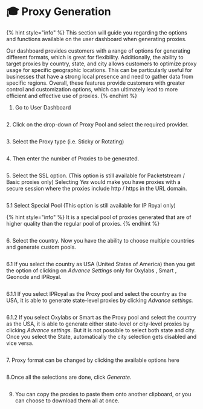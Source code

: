 # 🎓 Proxy Generation

{% hint style="info" %}
This section will guide you regarding the options and functions available on the user dashboard when generating proxies.&#x20;

Our dashboard provides customers with a range of options for generating different formats, which is great for flexibility. Additionally, the ability to target proxies by country, state, and city allows customers to optimize proxy usage for specific geographic locations. This can be particularly useful for businesses that have a strong local presence and need to gather data from specific regions. Overall, these features provide customers with greater control and customization options, which can ultimately lead to more efficient and effective use of proxies.
{% endhint %}

1. Go to User Dashboard

<figure><img src="../.gitbook/assets/1 (20).png" alt=""><figcaption></figcaption></figure>

2\. Click on the drop-down of Proxy Pool and select the required provider.

<figure><img src="../.gitbook/assets/3 (14).png" alt=""><figcaption></figcaption></figure>

3\. Select the Proxy type (i.e. Sticky or Rotating)

<figure><img src="../.gitbook/assets/4 (8).png" alt=""><figcaption></figcaption></figure>

4\. Then enter the number of Proxies to be generated.

<figure><img src="../.gitbook/assets/5 (8).png" alt=""><figcaption></figcaption></figure>

5\. Select the SSL option. (This option is still available for Packetstream / Basic proxies only) Selecting _Yes_ would make you have proxies with a secure session where the proxies include http / https in the URL domain.

<figure><img src="../.gitbook/assets/6 (6).png" alt=""><figcaption></figcaption></figure>

5.1 Select Special Pool (This option is still available for IP Royal only)

{% hint style="info" %}
It is a special pool of proxies generated that are of higher quality than the regular pool of proxies.
{% endhint %}

<figure><img src="../.gitbook/assets/a (7).png" alt=""><figcaption></figcaption></figure>

6\. Select the country. Now you have the ability to choose multiple countries and generate custom pools.

<figure><img src="../.gitbook/assets/7 (3).png" alt=""><figcaption></figcaption></figure>

6.1 If you select the country as USA (United States of America) then you get the option of clicking on _Advance Settings_ only for Oxylabs , Smart , Geonode and IPRoyal.&#x20;

<figure><img src="../.gitbook/assets/8 (2).png" alt=""><figcaption></figcaption></figure>

6.1.1 If you select IPRoyal as the Proxy pool and select the country as the USA, it is able to generate state-level proxies by clicking _Advance settings._

<figure><img src="../.gitbook/assets/9 (1).png" alt=""><figcaption></figcaption></figure>

6.1.2 If you select Oxylabs or Smart as the Proxy pool and select the country as the USA, it is able to generate either state-level or city-level proxies by clicking _Advance settings._ But it is not possible to select both state and city. Once you select the State, automatically the city selection gets disabled and vice versa.

<figure><img src="../.gitbook/assets/10 (1).png" alt=""><figcaption></figcaption></figure>

7\. Proxy format can be changed by clicking the available options here



<figure><img src="../.gitbook/assets/2024-02-07 13_28_28-Batz.png" alt=""><figcaption></figcaption></figure>

8.Once all the selections are done, click _Generate._

<figure><img src="../.gitbook/assets/11 (1).png" alt=""><figcaption></figcaption></figure>

9. You can copy the proxies to paste them onto another clipboard, or you can choose to download them all at once.

<figure><img src="../.gitbook/assets/2024-03-26 13_51_13-Untitled design - Facebook Post.png" alt=""><figcaption></figcaption></figure>

